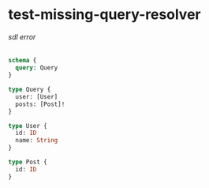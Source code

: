 # test-missing-query-resolver

###### sdl error


```graphql @server
schema {
  query: Query
}

type Query {
  user: [User]
  posts: [Post]!
}

type User {
  id: ID
  name: String
}

type Post {
  id: ID
}
```
